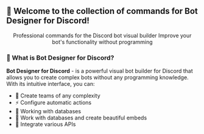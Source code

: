 ## 🎉 Welcome to the collection of commands for Bot Designer for Discord!

<div align="center">

Professional commands for the Discord bot visual builder
Improve your bot's functionality without programming

</div>


### 🤔 What is Bot Designer for Discord?

**Bot Designer for Discord** - is a powerful visual bot builder for Discord that allows you to create complex bots without any programming knowledge. With its intuitive interface, you can:

- 🎯 Create teams of any complexity
- ⚡ Configure automatic actions
- 🔄 Working with databases
- 🎨 Work with databases and create beautiful embeds
- 🤖 Integrate various APIs

